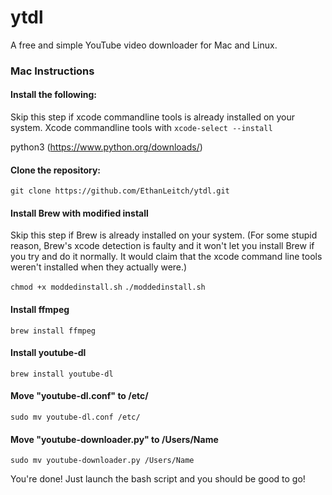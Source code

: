 # ytdl
A free and simple YouTube video downloader for Mac and Linux.

### Mac Instructions
#### Install the following:
Skip this step if xcode commandline tools is already installed on your system.
Xcode commandline tools with `xcode-select --install`

python3 (https://www.python.org/downloads/)

#### Clone the repository:
`git clone https://github.com/EthanLeitch/ytdl.git`

#### Install Brew with modified install
Skip this step if Brew is already installed on your system.
(For some stupid reason, Brew's xcode detection is faulty and it won't let you install Brew if you try and do it normally.
It would claim that the xcode command line tools weren't installed when they actually were.)

`chmod +x moddedinstall.sh`
`./moddedinstall.sh`

#### Install ffmpeg
`brew install ffmpeg`

#### Install youtube-dl
`brew install youtube-dl`

#### Move "youtube-dl.conf" to /etc/
`sudo mv youtube-dl.conf /etc/`

#### Move "youtube-downloader.py" to /Users/Name
`sudo mv youtube-downloader.py /Users/Name`

You're done! Just launch the bash script and you should be good to go!
